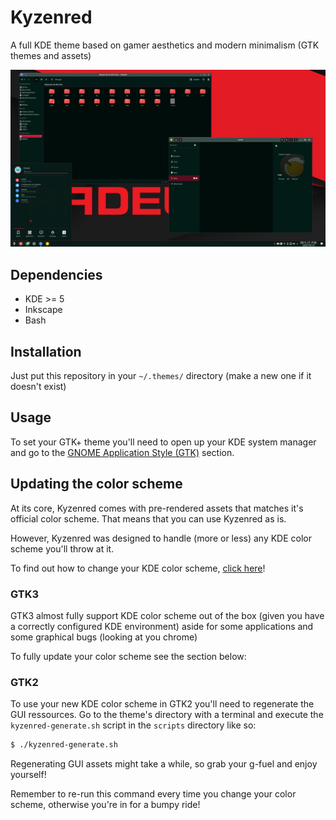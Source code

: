 # Kyzenred
A full KDE theme based on gamer aesthetics and modern minimalism (GTK themes and assets)

![Kyzenred Preview](https://github.com/MiiMii1205/kyzenred-plasma-look-and-feel/blob/master/contents/previews/fullscreenpreview.jpg?raw=true)

## Dependencies
- KDE >= 5
- Inkscape 
- Bash

## Installation
Just put this repository in your `~/.themes/` directory (make a new one if it doesn't exist)

## Usage
To set your GTK+ theme you'll need to open up your KDE system manager and go to the [GNOME Application Style (GTK)](https://userbase.kde.org/System_Settings/GNOME_Application_Style_(GTK)) section.

## Updating the color scheme
At its core, Kyzenred comes with pre-rendered assets that matches it's official color scheme. That means that you can use Kyzenred as is.

However, Kyzenred was designed to handle (more or less) any KDE color scheme you'll throw at it.

To find out how to change your KDE color scheme, [click here](https://docs.kde.org/trunk5/en/kde-workspace/kcontrol/colors/index.html)!

### GTK3 
GTK3 almost fully support KDE color scheme out of the box (given you have a correctly configured KDE environment) aside for some applications and some graphical bugs (looking at you chrome)

To fully update your color scheme see the section below:

### GTK2
To use your new KDE color scheme in GTK2 you'll need to regenerate the GUI ressources.
Go to the theme's directory with a terminal and execute the `kyzenred-generate.sh` script in the `scripts` directory like so:
```bash
$ ./kyzenred-generate.sh
```
Regenerating GUI assets might take a while, so grab your g-fuel and enjoy yourself!

Remember to re-run this command every time you change your color scheme, otherwise you're in for a bumpy ride!
